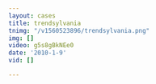 ```yaml
---
layout: cases
title: trendsylvania
tnimg: "/v1560523896/trendsylvania.png"
img: []
video: g5s8gBkNEe0
date: '2010-1-9'
vid: []

---
```

